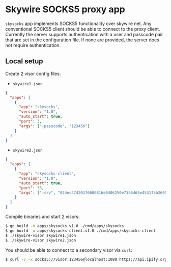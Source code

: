 # Skywire SOCKS5 proxy app

`skysocks` app implements SOCKS5 functionality over skywire
net.
Any conventional SOCKS5 client should be able to connect to the
proxy client.
Currently the server supports authentication with a user and passcode pair
that are set in the configuration file.
If none are provided, the server does not require authentication.

## Local setup

Create 2 visor config files:

- `skywire1.json`

```json
{  
  "apps": [
    {
      "app": "skysocks",
      "version": "1.0",
      "auto_start": true,
      "port": 3,
      "args": ["-passcode", "123456"]
    }
  ]
}
```

- `skywire2.json`

```json
{
  "apps": [
    {
      "app": "skysocks-client",
      "version": "1.0",
      "auto_start": true,
      "port": 33,
      "args": ["-srv", "024ec47420176680816e0406250e7156465e4531f5b26057c9f6297bb0303558c7"]
    }
  ]
}
```

Compile binaries and start 2 visors:

```sh
$ go build -o apps/skysocks.v1.0 ./cmd/apps/skysocks
$ go build -o apps/skysocks-client.v1.0 ./cmd/apps/skysocks-client
$ ./skywire-visor skywire1.json
$ ./skywire-visor skywire2.json
```

You should be able to connect to a secondary visor via `curl`:

```sh
$ curl -v -x socks5://visor:123456@localhost:1080 https://api.ipify.org
```
